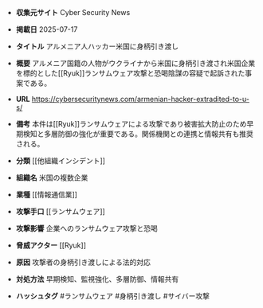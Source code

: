 - **収集元サイト**
Cyber Security News

- **掲載日**
2025-07-17

- **タイトル**
アルメニア人ハッカー米国に身柄引き渡し

- **概要**
アルメニア国籍の人物がウクライナから米国に身柄引き渡され米国企業を標的とした[[Ryuk]]ランサムウェア攻撃と恐喝陰謀の容疑で起訴された事案である。

- **URL**
https://cybersecuritynews.com/armenian-hacker-extradited-to-u-s/

- **備考**
本件は[[Ryuk]]ランサムウェアによる攻撃であり被害拡大防止のため早期検知と多層防御の強化が重要である。関係機関との連携と情報共有も推奨される。

- **分類**
[[他組織インシデント]]

- **組織名**
米国の複数企業

- **業種**
[[情報通信業]]

- **攻撃手口**
[[ランサムウェア]]

- **攻撃影響**
企業へのランサムウェア攻撃と恐喝

- **脅威アクター**
[[Ryuk]]

- **原因**
攻撃者の身柄引き渡しによる法的対応

- **対処方法**
早期検知、監視強化、多層防御、情報共有

- **ハッシュタグ**
#ランサムウェア #身柄引き渡し #サイバー攻撃
